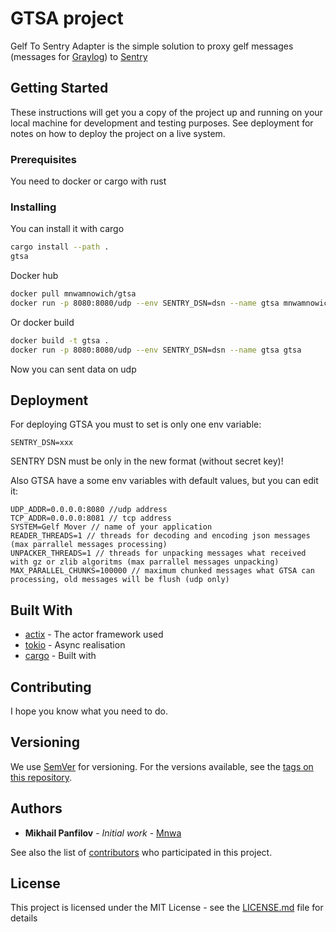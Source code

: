 # GTSA project

Gelf To Sentry Adapter is the simple solution to proxy gelf messages (messages for [Graylog](https://www.graylog.org/)) to [Sentry](https://sentry.io/)

## Getting Started

These instructions will get you a copy of the project up and running on your local machine for development and testing purposes. See deployment for notes on how to deploy the project on a live system.

### Prerequisites

You need to docker or cargo with rust

### Installing

You can install it with cargo 

```bash
cargo install --path .
gtsa
```

Docker hub
```bash
docker pull mnwamnowich/gtsa
docker run -p 8080:8080/udp --env SENTRY_DSN=dsn --name gtsa mnwamnowich/gtsa
```

Or docker build

```bash
docker build -t gtsa .
docker run -p 8080:8080/udp --env SENTRY_DSN=dsn --name gtsa gtsa 
```

Now you can sent data on udp 

## Deployment

For deploying GTSA you must to set is only one env variable:
```env
SENTRY_DSN=xxx
```

SENTRY DSN must be only in the new format (without secret key)!

Also GTSA have a some env variables with default values, but you can edit it:
```env
UDP_ADDR=0.0.0.0:8080 //udp address
TCP_ADDR=0.0.0.0:8081 // tcp address
SYSTEM=Gelf Mover // name of your application
READER_THREADS=1 // threads for decoding and encoding json messages (max parrallel messages processing)
UNPACKER_THREADS=1 // threads for unpacking messages what received with gz or zlib algoritms (max parrallel messages unpacking)
MAX_PARALLEL_CHUNKS=100000 // maximum chunked messages what GTSA can processing, old messages will be flush (udp only)
```

## Built With

* [actix](https://github.com/actix/actix) - The actor framework used
* [tokio](https://github.com/tokio-rs/tokio) - Async realisation
* [cargo](https://github.com/rust-lang/cargo) - Built with

## Contributing

I hope you know what you need to do.

## Versioning

We use [SemVer](http://semver.org/) for versioning. For the versions available, see the [tags on this repository](https://github.com/Mnwa/gtsa/tags). 

## Authors

* **Mikhail Panfilov** - *Initial work* - [Mnwa](https://github.com/Mnwa)

See also the list of [contributors](https://github.com/Mnwa/gtsa/contributors) who participated in this project.

## License

This project is licensed under the MIT License - see the [LICENSE.md](LICENSE.md) file for details
